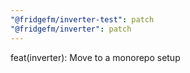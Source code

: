 ```yaml
---
"@fridgefm/inverter-test": patch
"@fridgefm/inverter": patch
---
```


feat(inverter): Move to a monorepo setup
